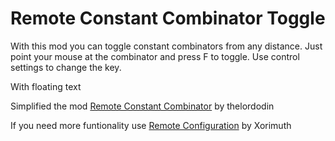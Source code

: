 # Remote Constant Combinator Toggle
With this mod you can toggle constant combinators from any distance. Just point your mouse at the combinator and press F to toggle. Use control settings to change the key.

With floating text

Simplified the mod [Remote Constant Combinator](https://mods.factorio.com/mod/lo-remote-constant) by thelordodin

If you need more funtionality use [Remote Configuration](https://mods.factorio.com/mod/RemoteConfiguration) by Xorimuth